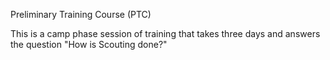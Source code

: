 Preliminary Training Course (PTC)

This is a camp phase session of training that takes three days and answers the question "How is Scouting done?"